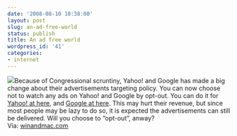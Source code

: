 ```yaml
---
date: '2008-08-10 10:38:00'
layout: post
slug: an-ad-free-world
status: publish
title: An ad free world
wordpress_id: '41'
categories:
- internet
---
```


[![](http://1.bp.blogspot.com/_BQ0a8k-GX20/SJ5xK93Fv-I/AAAAAAAABNs/BP1bTwddWlg/s400/Picture+1.png)](http://1.bp.blogspot.com/_BQ0a8k-GX20/SJ5xK93Fv-I/AAAAAAAABNs/BP1bTwddWlg/s1600-h/Picture+1.png)Because of Congressional scruntiny, Yahoo! and Google has made a big change about their advertisements targeting policy. You can now choose not to watch any ads on Yahoo! and Google by opt-out. You can do it for [Yahoo! at here](http://info.yahoo.com/privacy/us/yahoo/opt_out/targeting/details.html), and [Google at here](http://www.google.com/privacy_ads.html). This may hurt their revenue, but since most people may be lazy to do so, it is expected the advertisements can still be delivered. Will you choose to “opt-out”, anway?  
Via: [winandmac.com](http://www.winandmac.com/news/dont-want-to-see-ad-on-yahoo-and-google-yes-you-can/)
